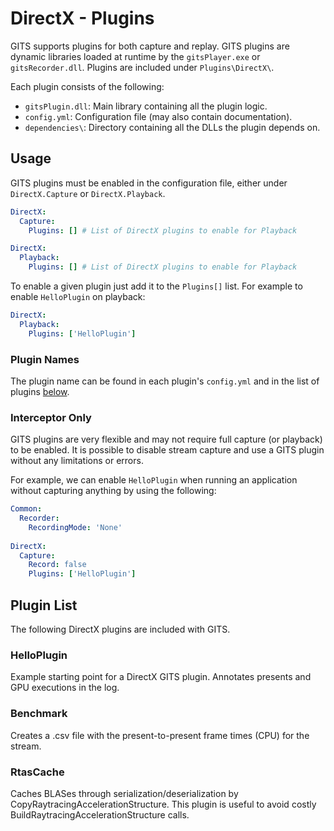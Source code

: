# DirectX - Plugins

GITS supports plugins for both capture and replay. GITS plugins are dynamic libraries loaded at runtime by the `gitsPlayer.exe` or `gitsRecorder.dll`. Plugins are included under `Plugins\DirectX\`.

Each plugin consists of the following:

- `gitsPlugin.dll`: Main library containing all the plugin logic.
- `config.yml`: Configuration file (may also contain documentation).
- `dependencies\`: Directory containing all the DLLs the plugin depends on.

## Usage

GITS plugins must be enabled in the configuration file, either under `DirectX.Capture` or `DirectX.Playback`.

```yaml
DirectX:
  Capture:
    Plugins: [] # List of DirectX plugins to enable for Playback
```

```yaml
DirectX:
  Playback:
    Plugins: [] # List of DirectX plugins to enable for Playback
```

To enable a given plugin just add it to the `Plugins[]` list. For example to enable `HelloPlugin` on playback:

```yaml
DirectX:
  Playback:
    Plugins: ['HelloPlugin']
```

### Plugin Names

The plugin name can be found in each plugin's `config.yml` and in the list of plugins [below](#plugin-list).

### Interceptor Only

GITS plugins are very flexible and may not require full capture (or playback) to be enabled. It is possible to disable stream capture and use a GITS plugin without any limitations or errors.

For example, we can enable `HelloPlugin` when running an application without capturing anything by using the following:

```yml
Common:
  Recorder:
    RecordingMode: 'None'  
 
DirectX:
  Capture:
    Record: false
    Plugins: ['HelloPlugin']
```

## Plugin List

The following DirectX plugins are included with GITS.

### HelloPlugin

Example starting point for a DirectX GITS plugin. Annotates presents and GPU executions in the log.

### Benchmark

Creates a .csv file with the present-to-present frame times (CPU) for the stream.

### RtasCache

Caches BLASes through serialization/deserialization by CopyRaytracingAccelerationStructure. This plugin is useful to avoid costly BuildRaytracingAccelerationStructure calls.


